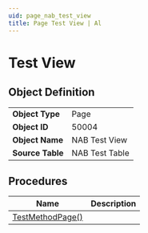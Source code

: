 ```yaml
---
uid: page_nab_test_view
title: Page Test View | Al
---
```

# Test View

## Object Definition

<table>
<tr><td><b>Object Type</b></td><td>Page</td></tr>
<tr><td><b>Object ID</b></td><td>50004</td></tr>
<tr><td><b>Object Name</b></td><td>NAB Test View</td></tr>
<tr><td><b>Source Table</b></td><td>NAB Test Table</td></tr>
</table>

## Procedures

| Name | Description |
| ----- | ------ |
| [TestMethodPage()](test-method-page.md#test_method_page) |  |
